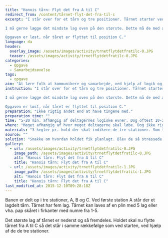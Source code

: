 ```yaml
---
title: "Hanois tårn: Flyt det fra A til C"
redirect_from: /content/tårnet-flyt-det-fra-til-c
excerpt: "I står over for et tårn og tre positioner. Tårnet starter ved position A, men skal flyttes til position C. I må flytte et lag af tårnet ad gangen. I må på intet tidspunkt lægge et større lag oven på et mindre lag. Det lag der bliver flyttet skal placeres oven på evt. andre lag på den position I flytter laget til.

I må gerne lægge det mindste lag oven på den største. Dette må de med alle de mindre størrelser, så længe den kommer oven på en større. Når de skal flytte et lag fra tårnet på en af stationerne, skal de tage det øverste lag altid.

Opgaven er løst, når tåret er flyttet til position C."
language: da
header:
  overlay_image: /assets/images/activity/trnetflytdetfratilc-0.JPG
  teaser: /assets/images/activity/trnetflytdetfratilc-0.JPG
categories: 
  - Opgave
  - Samarbejdsøvelse
tags: 
  - opgave
aim: "At lære folk at kommunikere og samarbejde, ved hjælp af logik og planlægning."
instruction: "I står over for et tårn og tre positioner. Tårnet starter ved position A, men skal flyttes til position C. I må flytte et lag af tårnet ad gangen. I må på intet tidspunkt lægge et større lag oven på et mindre lag. Det lag der bliver flyttet skal placeres oven på evt. andre lag på den position I flytter laget til.

I må gerne lægge det mindste lag oven på den største. Dette må de med alle de mindre størrelser, så længe den kommer oven på en større. Når de skal flytte et lag fra tårnet på en af stationerne, skal de tage det øverste lag altid.

Opgaven er løst, når tåret er flyttet til position C."
preparation: "Ikke rigtig andet end at have tingene med."
preparation_time: ""
time: "5-20 min. afhængig af deltagernes logiske evner. Dog oftest 10-20 min"
where: "Meget afhængig af hvor meget deltagerne skal løbe. Dog ikke rigtig under 25m^2"
materials: "3 kegler pr. hold der skal indikere de tre stationer. Som tårn kan der bruges papirer med tal, kegler med tal eller træplinter med 5 lag"
source: ""
solution: "Snakke om hvordan holdet fik planlagt. Blev de så stressede at nogle bare tog over, så resten kiggede på?"
gallery:
  - url: /assets/images/activity/trnetflytdetfratilc-0.JPG
    image_path: /assets/images/activity/trnetflytdetfratilc-0.JPG
    alt: "Hanois tårn: Flyt det fra A til C"
    title: "Hanois tårn: Flyt det fra A til C"
  - url: /assets/images/activity/trnetflytdetfratilc-1.JPG
    image_path: /assets/images/activity/trnetflytdetfratilc-1.JPG
    alt: "Hanois tårn: Flyt det fra A til C"
    title: "Hanois tårn: Flyt det fra A til C"
last_modified_at: 2015-12-10T09:28:18Z
---
```

Banen er delt op i tre stationer, A, B og C. Ved første station A står der et lagdelt tårn. Tårnet har fem lag. Tårnet kan laves af en plin med 5 lag eller vha. pap skåret i firkanter med numre fra 1-5.

Det største lag af tårnet er nederst og så fremdeles. Holdet skal nu flytte tårnet fra A til C så det står i samme rækkefølge som ved starten, ved hjælp af de de tre stationer.
